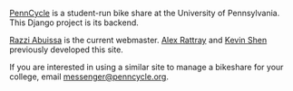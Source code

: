 [PennCycle](http://app.penncycle.org) is a student-run bike share at the University of Pennsylvania. This Django project is its backend.

[Razzi Abuissa](http://razzi.abuissa.net) is the current webmaster. [Alex Rattray](http://alexrattray.com) and [Kevin Shen](http://kevinshen.net) previously developed this site.

If you are interested in using a similar site to manage a bikeshare for your college, email messenger@penncycle.org.
